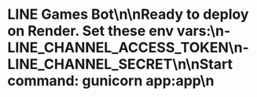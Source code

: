 # LINE Games Bot\n\nReady to deploy on Render. Set these env vars:\n- LINE_CHANNEL_ACCESS_TOKEN\n- LINE_CHANNEL_SECRET\n\nStart command: gunicorn app:app\n